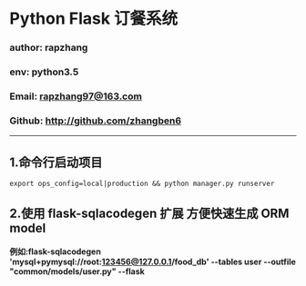 # Python Flask 订餐系统

### author: rapzhang
### env: python3.5
### Email: rapzhang97@163.com
### Github: http://github.com/zhangben6

********************************
## 1.命令行启动项目
    export ops_config=local|production && python manager.py runserver
## 2.使用 flask-sqlacodegen 扩展 方便快速生成 ORM model
**例如:flask-sqlacodegen 'mysql+pymysql://root:123456@127.0.0.1/food_db' --tables user --outfile "common/models/user.py"  --flask**
